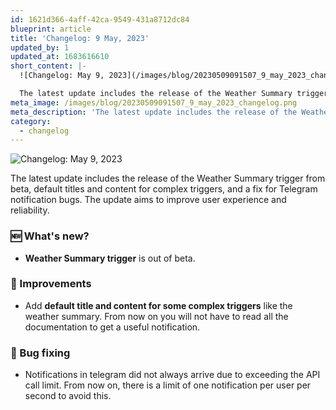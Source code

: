 ```yaml
---
id: 1621d366-4aff-42ca-9549-431a8712dc84
blueprint: article
title: 'Changelog: 9 May, 2023'
updated_by: 1
updated_at: 1683616610
short_content: |-
  ![Changelog: May 9, 2023](/images/blog/20230509091507_9_may_2023_changelog.png)

  The latest update includes the release of the Weather Summary trigger from beta, default titles and content for complex triggers, and a fix for Telegram notification bugs. The update aims to improve user experience and reliability.
meta_image: /images/blog/20230509091507_9_may_2023_changelog.png
meta_description: 'The latest update includes the release of the Weather Summary trigger from beta, default titles and content for complex triggers, and a fix for Telegram notification bugs. The update aims to improve user experience and reliability.'
category:
  - changelog
---
```

![Changelog: May 9, 2023](/images/blog/20230509091507_9_may_2023_changelog.png)

The latest update includes the release of the Weather Summary trigger from beta, default titles and content for complex triggers, and a fix for Telegram notification bugs. The update aims to improve user experience and reliability.

### 🆕 What's new?
- **Weather Summary trigger** is out of beta.

### 💅 Improvements
- Add **default title and content for some complex triggers** like the weather summary. From now on you will not have to read all the documentation to get a useful notification.

### 🐛 Bug fixing
- Notifications in telegram did not always arrive due to exceeding the API call limit. From now on, there is a limit of one notification per user per second to avoid this.
